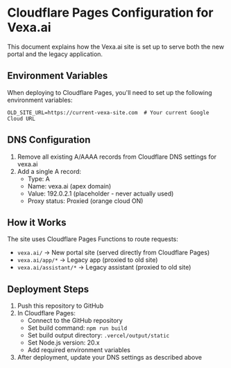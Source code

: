 # Cloudflare Pages Configuration for Vexa.ai

This document explains how the Vexa.ai site is set up to serve both the new portal and the legacy application.

## Environment Variables

When deploying to Cloudflare Pages, you'll need to set up the following environment variables:

```
OLD_SITE_URL=https://current-vexa-site.com  # Your current Google Cloud URL
```

## DNS Configuration

1. Remove all existing A/AAAA records from Cloudflare DNS settings for vexa.ai
2. Add a single A record:
   - Type: A
   - Name: vexa.ai (apex domain)
   - Value: 192.0.2.1 (placeholder - never actually used)
   - Proxy status: Proxied (orange cloud ON)

## How it Works

The site uses Cloudflare Pages Functions to route requests:

- `vexa.ai/` → New portal site (served directly from Cloudflare Pages)
- `vexa.ai/app/*` → Legacy app (proxied to old site)
- `vexa.ai/assistant/*` → Legacy assistant (proxied to old site)

## Deployment Steps

1. Push this repository to GitHub
2. In Cloudflare Pages:
   - Connect to the GitHub repository
   - Set build command: `npm run build`
   - Set build output directory: `.vercel/output/static`
   - Set Node.js version: 20.x
   - Add required environment variables
3. After deployment, update your DNS settings as described above 